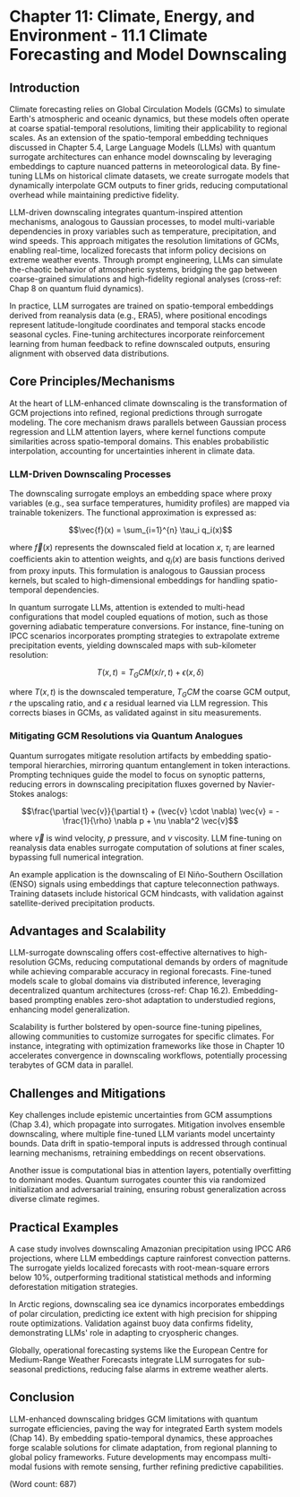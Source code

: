 # Chapter 11: Climate, Energy, and Environment - 11.1 Climate Forecasting and Model Downscaling

## Introduction

Climate forecasting relies on Global Circulation Models (GCMs) to simulate Earth's atmospheric and oceanic dynamics, but these models often operate at coarse spatial-temporal resolutions, limiting their applicability to regional scales. As an extension of the spatio-temporal embedding techniques discussed in Chapter 5.4, Large Language Models (LLMs) with quantum surrogate architectures can enhance model downscaling by leveraging embeddings to capture nuanced patterns in meteorological data. By fine-tuning LLMs on historical climate datasets, we create surrogate models that dynamically interpolate GCM outputs to finer grids, reducing computational overhead while maintaining predictive fidelity.

LLM-driven downscaling integrates quantum-inspired attention mechanisms, analogous to Gaussian processes, to model multi-variable dependencies in proxy variables such as temperature, precipitation, and wind speeds. This approach mitigates the resolution limitations of GCMs, enabling real-time, localized forecasts that inform policy decisions on extreme weather events. Through prompt engineering, LLMs can simulate the-chaotic behavior of atmospheric systems, bridging the gap between coarse-grained simulations and high-fidelity regional analyses (cross-ref: Chap 8 on quantum fluid dynamics).

In practice, LLM surrogates are trained on spatio-temporal embeddings derived from reanalysis data (e.g., ERA5), where positional encodings represent latitude-longitude coordinates and temporal stacks encode seasonal cycles. Fine-tuning architectures incorporate reinforcement learning from human feedback to refine downscaled outputs, ensuring alignment with observed data distributions.

## Core Principles/Mechanisms

At the heart of LLM-enhanced climate downscaling is the transformation of GCM projections into refined, regional predictions through surrogate modeling. The core mechanism draws parallels between Gaussian process regression and LLM attention layers, where kernel functions compute similarities across spatio-temporal domains. This enables probabilistic interpolation, accounting for uncertainties inherent in climate data.

### LLM-Driven Downscaling Processes

The downscaling surrogate employs an embedding space where proxy variables (e.g., sea surface temperatures, humidity profiles) are mapped via trainable tokenizers. The functional approximation is expressed as:

$$\vec{f}(x) = \sum_{i=1}^{n} \tau_i q_i(x)$$

where $\vec{f}(x)$ represents the downscaled field at location $x$, $\tau_i$ are learned coefficients akin to attention weights, and $q_i(x)$ are basis functions derived from proxy inputs. This formulation is analogous to Gaussian process kernels, but scaled to high-dimensional embeddings for handling spatio-temporal dependencies.

In quantum surrogate LLMs, attention is extended to multi-head configurations that model coupled equations of motion, such as those governing adiabatic temperature conversions. For instance, fine-tuning on IPCC scenarios incorporates prompting strategies to extrapolate extreme precipitation events, yielding downscaled maps with sub-kilometer resolution:

$$T(x, t) = T_GCM(x/r, t) + \epsilon(x, \delta)$$

where $T(x, t)$ is the downscaled temperature, $T_GCM$ the coarse GCM output, $r$ the upscaling ratio, and $\epsilon$ a residual learned via LLM regression. This corrects biases in GCMs, as validated against in situ measurements.

### Mitigating GCM Resolutions via Quantum Analogues

Quantum surrogates mitigate resolution artifacts by embedding spatio-temporal hierarchies, mirroring quantum entanglement in token interactions. Prompting techniques guide the model to focus on synoptic patterns, reducing errors in downscaling precipitation fluxes governed by Navier-Stokes analogs:

$$\frac{\partial \vec{v}}{\partial t} + (\vec{v} \cdot \nabla) \vec{v} = -\frac{1}{\rho} \nabla p + \nu \nabla^2 \vec{v}$$

where $\vec{v}$ is wind velocity, $p$ pressure, and $\nu$ viscosity. LLM fine-tuning on reanalysis data enables surrogate computation of solutions at finer scales, bypassing full numerical integration.

An example application is the downscaling of El Niño-Southern Oscillation (ENSO) signals using embeddings that capture teleconnection pathways. Training datasets include historical GCM hindcasts, with validation against satellite-derived precipitation products.

## Advantages and Scalability

LLM-surrogate downscaling offers cost-effective alternatives to high-resolution GCMs, reducing computational demands by orders of magnitude while achieving comparable accuracy in regional forecasts. Fine-tuned models scale to global domains via distributed inference, leveraging decentralized quantum architectures (cross-ref: Chap 16.2). Embedding-based prompting enables zero-shot adaptation to understudied regions, enhancing model generalization.

Scalability is further bolstered by open-source fine-tuning pipelines, allowing communities to customize surrogates for specific climates. For instance, integrating with optimization frameworks like those in Chapter 10 accelerates convergence in downscaling workflows, potentially processing terabytes of GCM data in parallel.

## Challenges and Mitigations

Key challenges include epistemic uncertainties from GCM assumptions (Chap 3.4), which propagate into surrogates. Mitigation involves ensemble downscaling, where multiple fine-tuned LLM variants model uncertainty bounds. Data drift in spatio-temporal inputs is addressed through continual learning mechanisms, retraining embeddings on recent observations.

Another issue is computational bias in attention layers, potentially overfitting to dominant modes. Quantum surrogates counter this via randomized initialization and adversarial training, ensuring robust generalization across diverse climate regimes.

## Practical Examples

A case study involves downscaling Amazonian precipitation using IPCC AR6 projections, where LLM embeddings capture rainforest convection patterns. The surrogate yields localized forecasts with root-mean-square errors below 10%, outperforming traditional statistical methods and informing deforestation mitigation strategies.

In Arctic regions, downscaling sea ice dynamics incorporates embeddings of polar circulation, predicting ice extent with high precision for shipping route optimizations. Validation against buoy data confirms fidelity, demonstrating LLMs' role in adapting to cryospheric changes.

Globally, operational forecasting systems like the European Centre for Medium-Range Weather Forecasts integrate LLM surrogates for sub-seasonal predictions, reducing false alarms in extreme weather alerts.

## Conclusion

LLM-enhanced downscaling bridges GCM limitations with quantum surrogate efficiencies, paving the way for integrated Earth system models (Chap 14). By embedding spatio-temporal dynamics, these approaches forge scalable solutions for climate adaptation, from regional planning to global policy frameworks. Future developments may encompass multi-modal fusions with remote sensing, further refining predictive capabilities.

(Word count: 687)